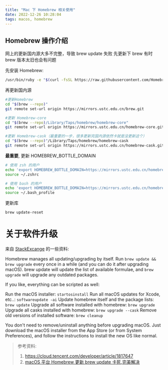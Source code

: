 ```yaml
---
title: "Mac 下 Homebrew 相关使用"
date: 2022-12-26 10:28:04
tags: macos, homebrew
---
```


## Homebrew 操作介绍

网上的更新国内源大多不完整，导致 brew update 失败
先更新下 brew
有时 brew 版本太旧也会有问题

<!--more-->

先安装 Homebrew:

```bash
/usr/bin/ruby -e "$(curl -fsSL https://raw.githubusercontent.com/Homebrew/install/master/install)"
```

再更新国内源

```bash
#更新Homebrew
cd "$(brew --repo)"
git remote set-url origin https://mirrors.ustc.edu.cn/brew.git

#更新 Homebrew-core
cd "$(brew --repo)/Library/Taps/homebrew/homebrew-core"
git remote set-url origin https://mirrors.ustc.edu.cn/homebrew-core.git

#更新 Homebrew-cask（最重要的一步，很多更新完国内源依然卡就是没更新这个）
cd "$(brew --repo)"/Library/Taps/homebrew/homebrew-cask
git remote set-url origin https://mirrors.ustc.edu.cn/homebrew-cask.git
```

**最重要**, 更新 HOMEBREW_BOTTLE_DOMAIN

```bash
# 使用 zsh 的用户
echo 'export HOMEBREW_BOTTLE_DOMAIN=https://mirrors.ustc.edu.cn/homebrew-bottles/' >> ~/.zshrc
source ~/.zshrc

# 使用 bash 的用户
echo 'export HOMEBREW_BOTTLE_DOMAIN=https://mirrors.ustc.edu.cn/homebrew-bottles/' >> ~/.bash_profile
source ~/.bash_profile
```

更新库

```bash
brew update-reset
```

# 关于软件升级

来自 [StackExcange](https://apple.stackexchange.com/questions/359821/whats-the-best-way-to-update-homebrew-when-upgrading-macos) 的一些资料:

Homebrew manages all updating/upgrading by itself. Run `brew update && brew upgrade` every once in a while (and you can do it after upgrading macOS). brew update will update the list of available formulae, and `brew upgrade` will upgrade any outdated packages.

If you like, everything can be scripted as well:

Run the macOS installer: `startosinstall`
Run all macOS updates for Xcode, etc..: `softwareupdate -ai`
Update homebrew itself and the package lists: `brew update`
Upgrade all software installed with homebrew: `brew upgrade`
Upgrade all casks installed with homebrew: `brew upgrade --cask`
Remove old versions of installed software: `brew cleanup`

You don't need to remove/uninstall anything before upgrading macOS. Just download the macOS installer from the App Store (or from System Preferences), and follow the instructions to install the new OS like normal.

> 参考资料:
>
> 1. https://cloud.tencent.com/developer/article/1817647
> 2. [macOS 平台 Homebrew 更新 brew update 卡死,完美解决](https://www.cnblogs.com/tp0829/p/Homebrew.html)
